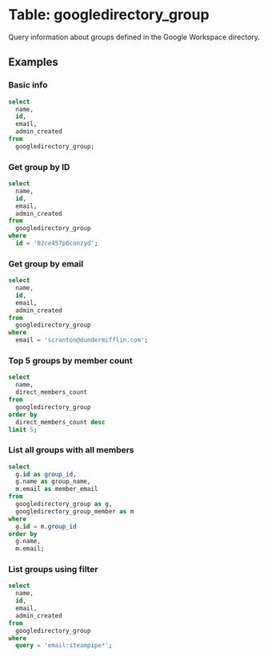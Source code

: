 # Table: googledirectory_group

Query information about groups defined in the Google Workspace directory.

## Examples

### Basic info

```sql
select
  name,
  id,
  email,
  admin_created
from
  googledirectory_group;
```

### Get group by ID

```sql
select
  name,
  id,
  email,
  admin_created
from
  googledirectory_group
where
  id = '02ce457p6conzyd';
```

### Get group by email

```sql
select
  name,
  id,
  email,
  admin_created
from
  googledirectory_group
where
  email = 'scranton@dundermifflin.com';
```

### Top 5 groups by member count

```sql
select
  name,
  direct_members_count
from
  googledirectory_group
order by
  direct_members_count desc
limit 5;
```

### List all groups with all members

```sql
select
  g.id as group_id,
  g.name as group_name,
  m.email as member_email
from
  googledirectory_group as g,
  googledirectory_group_member as m
where
  g.id = m.group_id
order by
  g.name,
  m.email;
```

### List groups using filter

```sql
select
  name,
  id,
  email,
  admin_created
from
  googledirectory_group
where
  query = 'email:steampipe*';
```
